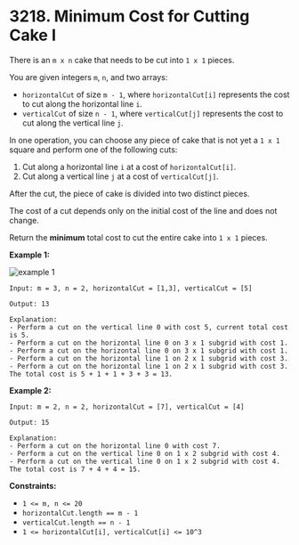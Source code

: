 # 3218. Minimum Cost for Cutting Cake I

There is an `m x n` cake that needs to be cut into `1 x 1` pieces.

You are given integers `m`, `n`, and two arrays:

- `horizontalCut` of size `m - 1`, where `horizontalCut[i]` represents the cost to cut along the horizontal line `i`.
- `verticalCut` of size `n - 1`, where `verticalCut[j]` represents the cost to cut along the vertical line `j`.

In one operation, you can choose any piece of cake that is not yet a `1 x 1` square and perform one of the following cuts:

1. Cut along a horizontal line `i` at a cost of `horizontalCut[i]`.
2. Cut along a vertical line `j` at a cost of `verticalCut[j]`.

After the cut, the piece of cake is divided into two distinct pieces.

The cost of a cut depends only on the initial cost of the line and does not change.

Return the **minimum** total cost to cut the entire cake into `1 x 1` pieces.

**Example 1:**

![example 1](https://assets.leetcode.com/uploads/2024/06/04/ezgifcom-animated-gif-maker-1.gif)

```()
Input: m = 3, n = 2, horizontalCut = [1,3], verticalCut = [5]

Output: 13

Explanation:
- Perform a cut on the vertical line 0 with cost 5, current total cost is 5.
- Perform a cut on the horizontal line 0 on 3 x 1 subgrid with cost 1.
- Perform a cut on the horizontal line 0 on 3 x 1 subgrid with cost 1.
- Perform a cut on the horizontal line 1 on 2 x 1 subgrid with cost 3.
- Perform a cut on the horizontal line 1 on 2 x 1 subgrid with cost 3.
The total cost is 5 + 1 + 1 + 3 + 3 = 13.
```

**Example 2:**

```()
Input: m = 2, n = 2, horizontalCut = [7], verticalCut = [4]

Output: 15

Explanation:
- Perform a cut on the horizontal line 0 with cost 7.
- Perform a cut on the vertical line 0 on 1 x 2 subgrid with cost 4.
- Perform a cut on the vertical line 0 on 1 x 2 subgrid with cost 4.
The total cost is 7 + 4 + 4 = 15.
```

**Constraints:**

- `1 <= m, n <= 20`
- `horizontalCut.length == m - 1`
- `verticalCut.length == n - 1`
- `1 <= horizontalCut[i], verticalCut[i] <= 10^3`
